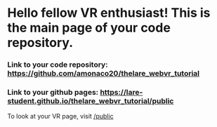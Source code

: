 # Hello fellow VR enthusiast! This is the main page of your code repository. 

### Link to your code repository: https://github.com/amonaco20/thelare_webvr_tutorial

### Link to your github pages: https://lare-student.github.io/thelare_webvr_tutorial/public

To look at your VR page, visit [/public](/thelare_webvr_tutorial/public)
